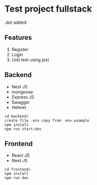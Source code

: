 #  Test project fullstack
.dot added
## Features

1. Register
2. Login
3. Unit test using jest


## Backend
- Nest JS
- mongoose
- Express JS
- Swagger
- Helmet

```
cd backend/
create file .env copy from .env.example
npm install
npm run start:dev
```

## Frontend
- React JS
- Next JS


```
cd frontend/
npm install
npm run dev
```
